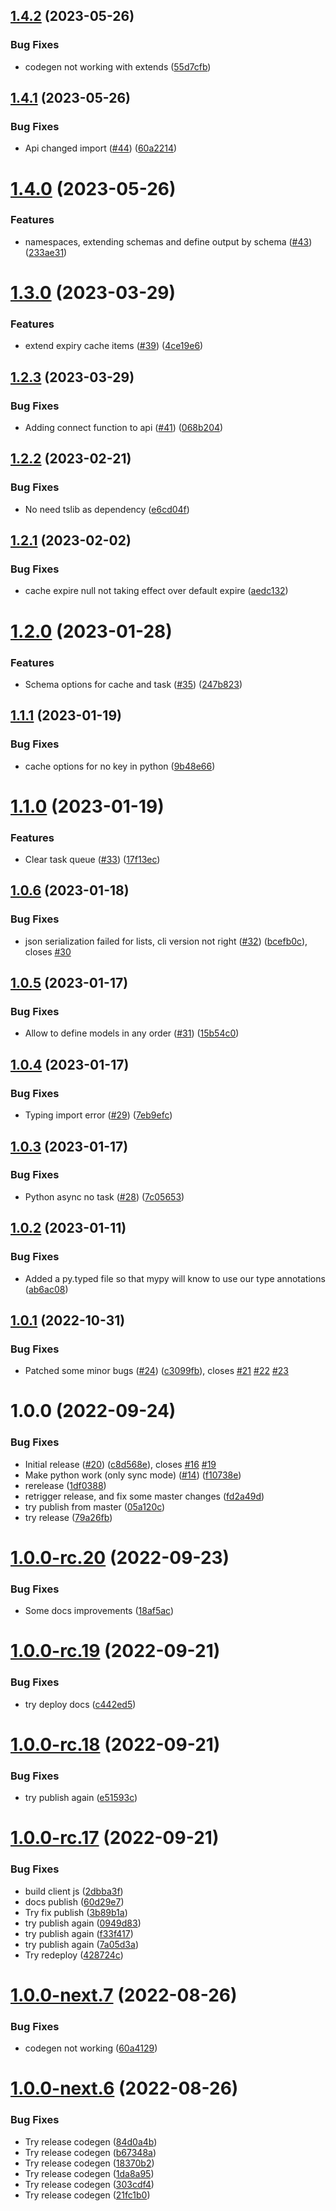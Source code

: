 ## [1.4.2](https://github.com/uvop/memorix/compare/v1.4.1...v1.4.2) (2023-05-26)


### Bug Fixes

* codegen not working with extends ([55d7cfb](https://github.com/uvop/memorix/commit/55d7cfb1f033294be17d1069c1eed5f71818b2a0))

## [1.4.1](https://github.com/uvop/memorix/compare/v1.4.0...v1.4.1) (2023-05-26)


### Bug Fixes

* Api changed import ([#44](https://github.com/uvop/memorix/issues/44)) ([60a2214](https://github.com/uvop/memorix/commit/60a2214a8d9dad5bae14bbe174a52b85f16c2250))

# [1.4.0](https://github.com/uvop/memorix/compare/v1.3.0...v1.4.0) (2023-05-26)


### Features

* namespaces, extending schemas and define output by schema ([#43](https://github.com/uvop/memorix/issues/43)) ([233ae31](https://github.com/uvop/memorix/commit/233ae31e72057ca36fd8a9096c1a07038a15622a))

# [1.3.0](https://github.com/uvop/memorix/compare/v1.2.3...v1.3.0) (2023-03-29)


### Features

* extend expiry cache items ([#39](https://github.com/uvop/memorix/issues/39)) ([4ce19e6](https://github.com/uvop/memorix/commit/4ce19e6512c14c5eddd43762f92c12ed2e746ecd))

## [1.2.3](https://github.com/uvop/memorix/compare/v1.2.2...v1.2.3) (2023-03-29)


### Bug Fixes

* Adding connect function to api ([#41](https://github.com/uvop/memorix/issues/41)) ([068b204](https://github.com/uvop/memorix/commit/068b204f50c9760732fa602dfb3d6f4083addf28))

## [1.2.2](https://github.com/uvop/memorix/compare/v1.2.1...v1.2.2) (2023-02-21)


### Bug Fixes

* No need tslib as dependency ([e6cd04f](https://github.com/uvop/memorix/commit/e6cd04fba20c382564090baa0ae533bbaf83ae7b))

## [1.2.1](https://github.com/uvop/memorix/compare/v1.2.0...v1.2.1) (2023-02-02)


### Bug Fixes

* cache expire null not taking effect over default expire ([aedc132](https://github.com/uvop/memorix/commit/aedc1329279df36f32e4a4dffe6f24f5f16c54cf))

# [1.2.0](https://github.com/uvop/memorix/compare/v1.1.1...v1.2.0) (2023-01-28)


### Features

* Schema options for cache and task ([#35](https://github.com/uvop/memorix/issues/35)) ([247b823](https://github.com/uvop/memorix/commit/247b823858421ad3135526059b06489b32c4f779))

## [1.1.1](https://github.com/uvop/memorix/compare/v1.1.0...v1.1.1) (2023-01-19)


### Bug Fixes

* cache options for no key in python ([9b48e66](https://github.com/uvop/memorix/commit/9b48e667bcccca5cf5409fb43161d126389a096e))

# [1.1.0](https://github.com/uvop/memorix/compare/v1.0.6...v1.1.0) (2023-01-19)


### Features

* Clear task queue ([#33](https://github.com/uvop/memorix/issues/33)) ([17f13ec](https://github.com/uvop/memorix/commit/17f13ec6c55dbb84e372edff0bda65889c5ee7f6))

## [1.0.6](https://github.com/uvop/memorix/compare/v1.0.5...v1.0.6) (2023-01-18)


### Bug Fixes

* json serialization failed for lists, cli version not right ([#32](https://github.com/uvop/memorix/issues/32)) ([bcefb0c](https://github.com/uvop/memorix/commit/bcefb0c56d5cce650352e9d5766a5ba5c21e10b4)), closes [#30](https://github.com/uvop/memorix/issues/30)

## [1.0.5](https://github.com/uvop/memorix/compare/v1.0.4...v1.0.5) (2023-01-17)


### Bug Fixes

* Allow to define models in any order ([#31](https://github.com/uvop/memorix/issues/31)) ([15b54c0](https://github.com/uvop/memorix/commit/15b54c024f4121a4832dc92c30a6a5be836c6ba8))

## [1.0.4](https://github.com/uvop/memorix/compare/v1.0.3...v1.0.4) (2023-01-17)


### Bug Fixes

* Typing import error ([#29](https://github.com/uvop/memorix/issues/29)) ([7eb9efc](https://github.com/uvop/memorix/commit/7eb9efc16531db7348452e981ed4e14f008ea557))

## [1.0.3](https://github.com/uvop/memorix/compare/v1.0.2...v1.0.3) (2023-01-17)


### Bug Fixes

* Python async no task ([#28](https://github.com/uvop/memorix/issues/28)) ([7c05653](https://github.com/uvop/memorix/commit/7c0565384b4d900db0e56af602fc2a7c9bab70da))

## [1.0.2](https://github.com/uvop/memorix/compare/v1.0.1...v1.0.2) (2023-01-11)


### Bug Fixes

* Added a py.typed file so that mypy will know to use our type annotations ([ab6ac08](https://github.com/uvop/memorix/commit/ab6ac0834e9683474df59c0b5ab05031d990b7f4))

## [1.0.1](https://github.com/uvop/memorix/compare/v1.0.0...v1.0.1) (2022-10-31)


### Bug Fixes

* Patched some minor bugs ([#24](https://github.com/uvop/memorix/issues/24)) ([c3099fb](https://github.com/uvop/memorix/commit/c3099fb7eea132d2677f8913c59536215b798f8d)), closes [#21](https://github.com/uvop/memorix/issues/21) [#22](https://github.com/uvop/memorix/issues/22) [#23](https://github.com/uvop/memorix/issues/23)

# 1.0.0 (2022-09-24)


### Bug Fixes

* Initial release ([#20](https://github.com/uvop/memorix/issues/20)) ([c8d568e](https://github.com/uvop/memorix/commit/c8d568e8f277d4b697c7043cd16926d290201e02)), closes [#16](https://github.com/uvop/memorix/issues/16) [#19](https://github.com/uvop/memorix/issues/19)
* Make python work (only sync mode) ([#14](https://github.com/uvop/memorix/issues/14)) ([f10738e](https://github.com/uvop/memorix/commit/f10738e5854b45df732e93aadfbd690babc823c8))
* rerelease ([1df0388](https://github.com/uvop/memorix/commit/1df03887677110fc700860ddc11bb9c212a7697c))
* retrigger release, and fix some master changes ([fd2a49d](https://github.com/uvop/memorix/commit/fd2a49d38671b2b32140b4b98e0cefdc3db6b7c8))
* try publish from master ([05a120c](https://github.com/uvop/memorix/commit/05a120ce4fd82e67beb0a98abb448709a179507c))
* try release ([79a26fb](https://github.com/uvop/memorix/commit/79a26fb6fdf54dcfa548e0c46e8994cc9c6ec1a7))

# [1.0.0-rc.20](https://github.com/uvop/memorix/compare/v1.0.0-rc.19...v1.0.0-rc.20) (2022-09-23)


### Bug Fixes

* Some docs improvements ([18af5ac](https://github.com/uvop/memorix/commit/18af5acea629732155f47262bf0a15cb73773bab))

# [1.0.0-rc.19](https://github.com/uvop/memorix/compare/v1.0.0-rc.18...v1.0.0-rc.19) (2022-09-21)


### Bug Fixes

* try deploy docs ([c442ed5](https://github.com/uvop/memorix/commit/c442ed5f2533762e4659d1dab3ce35748bb54243))

# [1.0.0-rc.18](https://github.com/uvop/memorix/compare/v1.0.0-rc.17...v1.0.0-rc.18) (2022-09-21)


### Bug Fixes

* try publish again ([e51593c](https://github.com/uvop/memorix/commit/e51593cd322c03de7e8f2d89578d9b3ddf494d5d))

# [1.0.0-rc.17](https://github.com/uvop/memorix/compare/v1.0.0-rc.16...v1.0.0-rc.17) (2022-09-21)


### Bug Fixes

* build client js ([2dbba3f](https://github.com/uvop/memorix/commit/2dbba3f46a1918d489bb292345b0c867cf754b7f))
* docs publish ([60d29e7](https://github.com/uvop/memorix/commit/60d29e71883c6a652261f40ff9983f7951b70bf3))
* Try fix publish ([3b89b1a](https://github.com/uvop/memorix/commit/3b89b1a2b26f7fe5751d5cb0f61ac0f7068754c2))
* try publish again ([0949d83](https://github.com/uvop/memorix/commit/0949d835551e6258f39baf5a2ebcf34b295efe68))
* try publish again ([f33f417](https://github.com/uvop/memorix/commit/f33f4176c9f4286a085148024d0d9af63c104fd8))
* try publish again ([7a05d3a](https://github.com/uvop/memorix/commit/7a05d3abce4989d056babfd46dec41dbdfef02e6))
* Try redeploy ([428724c](https://github.com/uvop/memorix/commit/428724c3929a506c0ac2483e6752b462a68181af))

# [1.0.0-next.7](https://github.com/uvop/memorix/compare/v1.0.0-next.6...v1.0.0-next.7) (2022-08-26)


### Bug Fixes

* codegen not working ([60a4129](https://github.com/uvop/memorix/commit/60a4129c4d20ebbd73e6a32c35ce31e12b2eda57))

# [1.0.0-next.6](https://github.com/uvop/memorix/compare/v1.0.0-next.5...v1.0.0-next.6) (2022-08-26)


### Bug Fixes

* Try release codegen ([84d0a4b](https://github.com/uvop/memorix/commit/84d0a4b5fa3fad8755099e5b1b7e315a4aa28f5d))
* Try release codegen ([b67348a](https://github.com/uvop/memorix/commit/b67348af64263757a0c08d1f1bcb8eae4e438da5))
* Try release codegen ([18370b2](https://github.com/uvop/memorix/commit/18370b2c316c9ba7ded3ca8bb137584fde90ef03))
* Try release codegen ([1da8a95](https://github.com/uvop/memorix/commit/1da8a952786657971be6a2031d2eddc668173464))
* Try release codegen ([303cdf4](https://github.com/uvop/memorix/commit/303cdf481a35105ade7cbf140cf1155e59a3adcf))
* Try release codegen ([21fc1b0](https://github.com/uvop/memorix/commit/21fc1b0af379c7df99d4d5100c8d9033282e8583))
